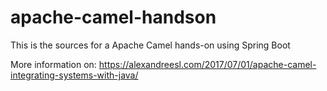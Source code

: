 # apache-camel-handson
This is the sources for a Apache Camel hands-on using Spring Boot

More information on: https://alexandreesl.com/2017/07/01/apache-camel-integrating-systems-with-java/